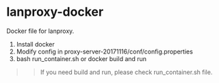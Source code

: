 # lanproxy-docker
Docker file for lanproxy.

1. Install docker
2. Modify config in proxy-server-20171116/conf/config.properties
3. bash run_container.sh or docker build and run 
>> If you need build and run, please check run_container.sh file.
